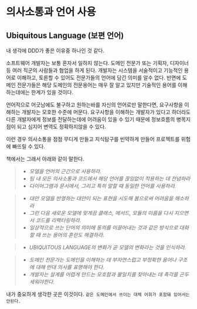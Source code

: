 # 의사소통과 언어 사용

## Ubiquitous Language (보편 언어)

내 생각에 DDD가 좋은 이유중 하나인 것 같다.

소프트웨어 개발자는 보통 혼자서 일하지 않는다. 도메인 전문가 또는 기획자, 디자이너 등 여러 직군의 사람들과 협업을 하게 된다.
개발자는 시스템을 서술적이고 기능적인 용어로 이해하고, 토론할 수 있어도 전문가들의 언어에 담긴 의미를 알수 없다.
반면에 도메인 전문가들은 해당 도메인의 전문용어는 매우 잘 알고 있지만 기술적인 용어를 이해하는데에는 한계가 있을 것이다.

언어적으로 어긋남에도 불구하고 원하는바를 자신의 언어로만 말한다면, 요구사항을 이해하는 개발자는 모호한 수준에 머문다. 
요구사항을 이해하는 개발자가 있다고 하더라도 다른 개발자에게 정보를 전달하는데에 어려움이 있을 수 있기 때문에 정보흐름의 병목지점이 되고 심지어 변역도 정확하지않을 수 있다.

이런 경우 의사소통을 점점 무디게 만들고 지식탐구를 빈약하게 만들어 프로젝트를 위험에 빠뜨릴 수 있다.

책에서는 그래서 아래와 같이 말한다.

> - *모델을 언어의 근간으로 사용하라.*
> - *팀 내 모든 의사소통과 코드에서 해당 언어를 끊임없이 적용하는 데 전념하라*
> - *다이어그램과 문서에서, 그리고 특히 말할 때 동일한 언어를 사용하라.*

> - *대안 모델을 반영하는 대안이 되는 표현을 시도해 봄으로써 어려움을 해소하라*
> - *그런 다음 새로운 모델에 맞게끔 클래스, 메서드, 모듈의 이름을 다시 지으면서 코드를 리팩터링하라.*
> - *일상적으로 쓰는 단어의 의미에 동의를 이끌어내는 것과 같은 방식으로 대화할 때 쓰는 용어의 혼란도 해결하라.*

> - *UBIQUITOUS LANGUAGE의 변화가 곧 모델의 변화라는 것을 인식하라.*

> - *도메인 전문가는 도메인을 이해하는 데 부자연스럽고 부정확한 용어나 구조에 대해 반대 의사를 표명해야 한다.*
> - *개발자는 설계를 어렵게 만드는 모호함과 불일치를 찾아내는 데 촉각을 곤두세워야한다.*

내가 중요하게 생각한 곳은 이것이다.
`같은 도메인에서 쓰이는 대체 어휘가 포함돼 있어서는 안된다.`
